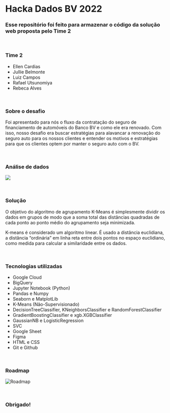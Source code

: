 # Hacka Dados BV 2022
### Esse repositório foi feito para armazenar o código da solução web proposta pelo Time 2

<br>

### Time 2
- Ellen Cardias
- Jullie Belmonte
- Luiz Campos
- Rafael Utsunomiya
- Rebeca Alves

<br>

### Sobre o desafio

Foi apresentado para nós o fluxo da contratação do seguro de financiamento de automóveis do Banco BV e como ele era renovado.
Com isso, nosso desafio era buscar estratégias para alavancar a renovação do seguro auto para os nossos clientes e entender os 
motivos e estratégias para que os clientes optem por manter o seguro auto com o BV.

<br>

### Análise de dados
![](https://user-images.githubusercontent.com/69727594/182046837-5c33c00a-1d35-4030-b461-510694a40a68.png)

<br>

### Solução

O objetivo do algoritmo de agrupamento K-Means é simplesmente dividir os dados em grupos de modo que a soma 
total das distâncias quadradas de cada ponto ao ponto médio do agrupamento seja minimizada.

K-means é considerado um algoritmo linear. É usado a distância euclidiana, a distância “ordinária” em linha 
reta entre dois pontos no espaço euclidiano, como medida para calcular a similaridade entre os dados.

<br>

### Tecnologias utilizadas

- Google Cloud
- BigQuery
- Jupyter Notebook (Python)
- Pandas e Numpy
- Seaborn e MatplotLib
- K-Means (Não-Supervisionado)
- DecisionTreeClassifier, KNeighborsClassifier e RandomForestClassifier
- GradientBoostingClassifier e xgb.XGBClassifier
- GaussianNB e LogisticRegression
- SVC
- Google Sheet
- Figma
- HTML e CSS
- Git e Github

<br>

### Roadmap
![Roadmap](https://user-images.githubusercontent.com/69727594/182046798-45c9346c-b6b4-4fc1-8786-7c3802395e6a.png)

<br>

### Obrigado!
